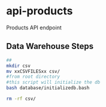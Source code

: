 # api-products

Products API endpoint

## Data Warehouse Steps

```bash
##
mkdir csv
mv xxCSVFILESxx csv/
#from root directory
#this script will initialize the db
bash database/initializedb.bash

rm -rf csv/
```
